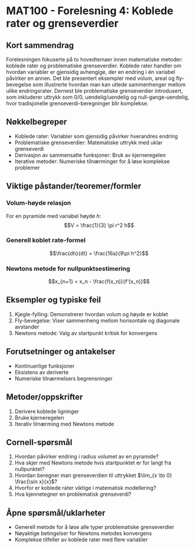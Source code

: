 # MAT100 - Forelesning 4: Koblede rater og grenseverdier

## Kort sammendrag
Forelesningen fokuserte på to hovedtemaer innen matematiske metoder: koblede rater og problematiske grenseverdier. Koblede rater handler om hvordan variabler er gjensidig avhengige, der en endring i én variabel påvirker en annen. Det ble presentert eksempler med volum, areal og fly-bevegelse som illustrerte hvordan man kan utlede sammenhenger mellom ulike endringsrater. Dernest ble problematiske grenseverdier introdusert, som inkluderer uttrykk som 0/0, uendelig/uendelig og null-gange-uendelig, hvor tradisjonelle grenseverdi-beregninger blir komplekse.

## Nøkkelbegreper
- Koblede rater: Variabler som gjensidig påvirker hverandres endring
- Problematiske grenseverdier: Matematiske uttrykk med uklar grenseverdi
- Derivasjon av sammensatte funksjoner: Bruk av kjerneregelen
- Iterative metoder: Numeriske tilnærminger for å løse komplekse problemer

## Viktige påstander/teoremer/formler

### Volum-høyde relasjon
For en pyramide med variabel høyde $h$:
$$V = \frac{1}{3} \pi r^2 h$$

### Generell koblet rate-formel
$$\frac{dh}{dt} = \frac{16a}{9\pi h^2}$$

### Newtons metode for nullpunktsestimering
$$x_{n+1} = x_n - \frac{f(x_n)}{f'(x_n)}$$

## Eksempler og typiske feil
1. Kjegle-fylling: Demonstrerer hvordan volum og høyde er koblet
2. Fly-bevegelse: Viser sammenheng mellom horisontale og diagonale avstander
3. Newtons metode: Valg av startpunkt kritisk for konvergens

## Forutsetninger og antakelser
- Kontinuerlige funksjoner
- Eksistens av deriverte
- Numeriske tilnærmelsers begrensninger

## Metoder/oppskrifter
1. Derivere koblede ligninger
2. Bruke kjerneregelen
3. Iterativ tilnærming med Newtons metode

## Cornell-spørsmål
1. Hvordan påvirker endring i radius volumet av en pyramide?
2. Hva skjer med Newtons metode hvis startpunktet er for langt fra nullpunktet?
3. Hvordan beregner man grenseverdien til uttrykket $\lim_{x \to 0} \frac{\sin x}{x}$?
4. Hvorfor er koblede rater viktige i matematisk modellering?
5. Hva kjennetegner en problematisk grenseverdi?

## Åpne spørsmål/uklarheter
- Generell metode for å løse alle typer problematiske grenseverdier
- Nøyaktige betingelser for Newtons metodes konvergens
- Komplekse tilfeller av koblede rater med flere variabler